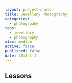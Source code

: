 ```yaml
---
layout: project-photo
title: Jewellery Photography
categories:
  - photogrpahy
tags:
  - jewellery
  - photography
size: medium
active: false
published: false
date: 2014-1-1
---
```


## Lessons
